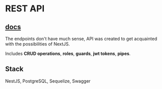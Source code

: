# REST API

## [docs](/api/docs)

The endpoints don't have much sense,
API was created to get acquainted with the possibilities of NextJS.

Includes **CRUD operations**, **roles**, **guards**, **jwt tokens**, **pipes**.

## Stack

NestJS, PostgreSQL, Sequelize, Swagger
